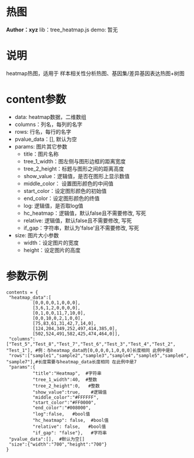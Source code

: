 热图
========
**Author：xyz**
lib：tree_heatmap.js
demo: 暂无

# 说明

heatmap热图，适用于 样本相关性分析热图、基因集/差异基因表达热图+树图

# content参数

* data: heatmap数据，二维数组
* columns：列名，每列的名字
* rows: 行名，每行的名字
* pvalue_data：[], 默认为空
* params: 图片其它参数
  + title：图片名称
  + tree_1_width：图左侧与图形边框的距离宽度
  + tree_2_height：标题与图形之间的距离高度
  + show_value：逻辑值，是否在图形上显示数值
  + middle_color： 设置图形颜色的中间值
  + start_color：设定图形颜色的初始值
  + end_color：设定图形颜色的终值
  + log: 逻辑值，是否取log值
  + hc_heatmap：逻辑值，默认false且不需要修改, 写死
  + relative: 逻辑值，默认false且不需要修改, 写死
  + if_gap：字符串，默认为'false'且不需要修改, 写死
* size: 图片大小参数
  + width：设定图片的宽度
  + height：设定图片的高度

# 参数示例

```
contents = {
 "heatmap_data":[
          [0,0,0,0,1,0,0,0],
          [3,6,1,2,0,0,0,0],
          [0,1,0,0,11,7,10,0],
          [0,0,10,0,2,1,0,0],
          [75,83,61,31,42,7,14,0],
          [124,204,349,252,497,414,385,0],
          [502,524,491,582,425,474,464,0]],
 "columns":["Test_5","Test_8","Test_7","Test_6","Test_3","Test_4","Test_2", "Test_1"], #例：与heatmap_data的[0,0,0,0,1,0,0,0]长度相同 此例中是8
 "rows":["sample1","sample2","sample3","sample4","sample5","sample6", "sample7"],#长度需要与heatmap_data长度相同 在此例中是7
 "params":{
          "title":"Heatmap",  #字符串
          "tree_1_width":40,  #整数
          "tree_2_height":0,   #整数
          "show_value":true,    #逻辑值
          "middle_color":"#FFFFFF",   
          "start_color":"#FF0000",
          "end_color":"#008000",
          "log":false,   #bool值
          "hc_heatmap": false,  #bool值
          "relative": false,   #bool值
          "if_gap": "false"},   #字符串
 "pvalue_data":[],  #默认为空[]
 "size":{"width":"700","height":"700"}
}
```